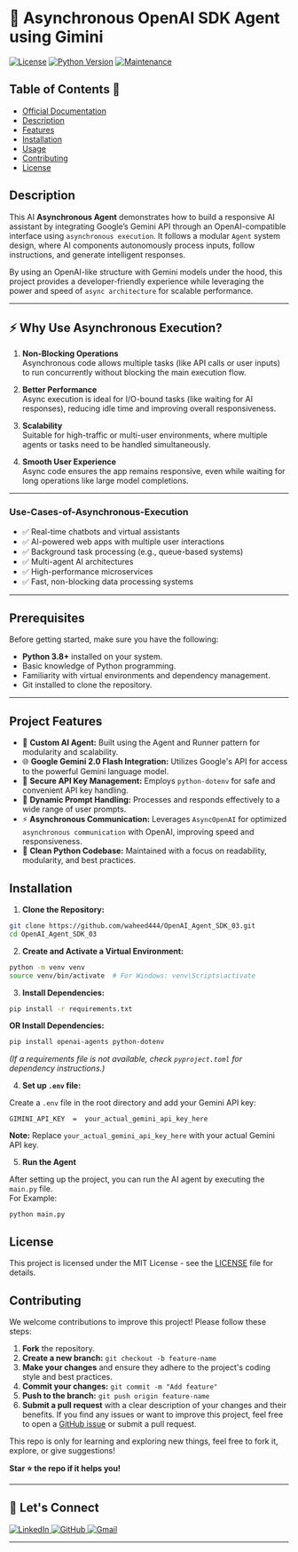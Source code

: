 # 🤖 Asynchronous OpenAI SDK Agent using Gimini 

[![License](https://img.shields.io/badge/License-MIT-blue.svg)](https://opensource.org/licenses/MIT)
[![Python Version](https://img.shields.io/badge/python-3.9+-blue.svg)](https://www.python.org/)
[![Maintenance](https://img.shields.io/badge/Maintained%3F-yes-green.svg)](https://github.com/waheed444/OpenAI_Agent_SDK_03)


## Table of Contents 🚀

* [Official Documentation](https://openai.github.io/openai-agents-python/running_agents/)
* [Description](#description)
* [Features](#features)
* [Installation](#installation)
* [Usage](#Use-Cases-of-Asynchronous-Execution)
* [Contributing](#contributing)
* [License](#license)

## Description

This AI **Asynchronous Agent** demonstrates how to build a responsive AI assistant by integrating Google’s Gemini API through an OpenAI-compatible interface using `asynchronous execution`. It follows a modular `Agent` system design, where AI components autonomously process inputs, follow instructions, and generate intelligent responses.  

By using an OpenAI-like structure with Gemini models under the hood, this project provides a developer-friendly experience while leveraging the power and speed of `async architecture` for scalable performance.

---

## ⚡ Why Use Asynchronous Execution?

1. **Non-Blocking Operations**  
   Asynchronous code allows multiple tasks (like API calls or user inputs) to run concurrently without blocking the main execution flow.

2. **Better Performance**  
   Async execution is ideal for I/O-bound tasks (like waiting for AI responses), reducing idle time and improving overall responsiveness.

3. **Scalability**  
   Suitable for high-traffic or multi-user environments, where multiple agents or tasks need to be handled simultaneously.

4. **Smooth User Experience**  
   Async code ensures the app remains responsive, even while waiting for long operations like large model completions.

---

### Use-Cases-of-Asynchronous-Execution

- ✅ Real-time chatbots and virtual assistants  
- ✅ AI-powered web apps with multiple user interactions  
- ✅ Background task processing (e.g., queue-based systems)  
- ✅ Multi-agent AI architectures  
- ✅ High-performance microservices  
- ✅ Fast, non-blocking data processing systems

---
## Prerequisites

Before getting started, make sure you have the following:
- **Python 3.8+** installed on your system.
- Basic knowledge of Python programming.
- Familiarity with virtual environments and dependency management.
- Git installed to clone the repository.

---

## Project Features

* 🤖 **Custom AI Agent:** Built using the Agent and Runner pattern for modularity and scalability.
* 🌐 **Google Gemini 2.0 Flash Integration:**  Utilizes Google's API for access to the powerful Gemini language model.
* 🔑 **Secure API Key Management:** Employs `python-dotenv` for safe and convenient API key handling.
* 🧠 **Dynamic Prompt Handling:**  Processes and responds effectively to a wide range of user prompts.
* ⚡ **Asynchronous Communication:**  Leverages `AsyncOpenAI` for optimized `asynchronous communication` with OpenAI, improving speed and responsiveness.
* 🐍 **Clean Python Codebase:**  Maintained with a focus on readability, modularity, and best practices.


## Installation

1. **Clone the Repository:**

```bash
git clone https://github.com/waheed444/OpenAI_Agent_SDK_03.git
cd OpenAI_Agent_SDK_03
```

2. **Create and Activate a Virtual Environment:**

```bash
python -m venv venv
source venv/bin/activate  # For Windows: venv\Scripts\activate
```

3. **Install Dependencies:**

```bash
pip install -r requirements.txt
```
**OR Install Dependencies:**
```bash
pip install openai-agents python-dotenv

```

*(If a requirements file is not available, check `pyproject.toml` for dependency instructions.)*

4. **Set up `.env` file:**

Create a `.env` file in the root directory and add your Gemini API key:

```
GIMINI_API_KEY  =  your_actual_gemini_api_key_here 
```

**Note:** Replace `your_actual_gemini_api_key_here` with your actual Gemini API key.

5. **Run the Agent**

After setting up the project, you can run the AI agent by executing the `main.py` file.  
For Example:
```
python main.py 
```

## License

This project is licensed under the MIT License - see the [LICENSE](LICENSE) file for details.


## Contributing
We welcome contributions to improve this project! Please follow these steps:

1. **Fork** the repository.
2. **Create a new branch:** `git checkout -b feature-name`
3. **Make your changes** and ensure they adhere to the project's coding style and best practices.
4. **Commit your changes:** `git commit -m "Add feature"`
5. **Push to the branch:** `git push origin feature-name`
6. **Submit a pull request** with a clear description of your changes and their benefits.
If you find any issues or want to improve this project, feel free to open a [GitHub issue](https://github.com/waheed444/OpenAI_Agent_SDK_03/issues) or submit a pull request.

This repo is only for learning and exploring new things, feel free to fork it, explore, or give suggestions!

**Star ⭐ the repo if it helps you!**

---

## 🙌 Let's Connect

<p align="left">
  <a href="https://www.linkedin.com/in/waheed444/?originalSubdomain=pk)" target="_blank">
    <img src="https://img.shields.io/badge/LinkedIn-blue?style=flat-square&logo=linkedin" alt="LinkedIn">
  </a>
  <a href="https://github.com/waheed444" target="_blank">
    <img src="https://img.shields.io/badge/GitHub-181717?style=flat-square&logo=github&logoColor=white" alt="GitHub">
  </a>
  <a href="waheedahmad5519@gmail.com" target="_blank">
    <img src="https://img.shields.io/badge/Gmail-D14836?style=flat-square&logo=gmail&logoColor=white" alt="Gmail">
  </a>
</p>

---
